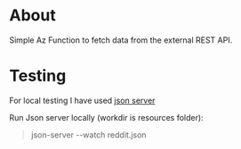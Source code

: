# About

Simple Az Function to fetch data from the external REST API.

# Testing 

For local testing I have used [json server](https://www.npmjs.com/package/json-server)

Run Json server locally (workdir is resources folder): 
>json-server --watch reddit.json
